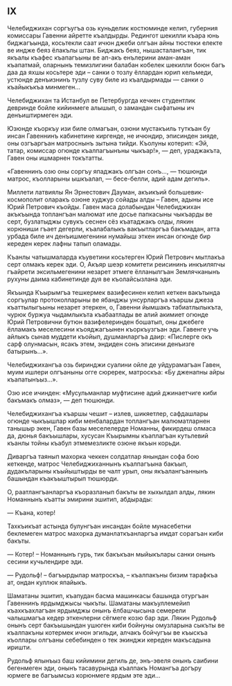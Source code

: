 ## IX

Челебиджихан соргъугъа озь куньделик костюминде келип, губерния комиссары Гавенни айретте къалдырды.
Редингот шекилли къара юнь биджагъында, косьтекли саат ичюн джеби олгъан айны тюстеки електе ве индже беяз ёлакълы штан.
Биджакъ беяз, нышасталангъан, тик якъалы къафес къапагъыны ве ап-акъ енълерини аман-аман къапатмай, оларнынъ темизлигини балабан кобелек шекилли боюн багъ даа да яхшы косьтере эди – санки о тозлу ёллардан юрип кельмеди, устюнде денъизнинъ тузлу суву биле из къалдырмады — санки о къайыкъкъа минмеген… 

Челебиджихан та Истанбул ве Петербургда кечкен студентлик девринде бойле кийинмеге алышып, о замандан сыфатыны ич денъиштирмеген эди.

Юзюнде къоркъу изи биле олмагъан, озюни мустакъиль туткъан бу инсан Гавеннинъ кабинетине киргенде, не ичюндир, эписинден зияде, оны озгъаргъан матроснынъ зытына тийди.
Къолуны котерип:
«Эй, татар, комиссар огюнде къалпагъынъны чыкъар!», — деп, ураджакъта, Гавен оны ишмарнен токътатты.

«Гавеннинъ озю оны соргъу япаджакъ олгъан сонъ…, — тюшюнди матрос, къолларыны ышкъалап, — бесе-белли, адий адам дегиль».

Миллети латвиялы Ян Эрнестович Дауман, акъикъий большевик-космополит оларакъ озюне худжур сойады алды – Гавен, адыны исе Юрий Петрович къойды. 
Гавен маса долабындан Челебиджихан акъкъында топлангъан малюмат иле досье папкасыны чыкъарды ве серт, бузлатыджы сувукъ сеснен сёз къатаджакъ олды, лякин корюниши гъает дегерли, къалабалыкъ вакъытларгъа бакъмадан, атта урбада биле ич денъишмегенини нумайыш эткен инсан огюнде бир кереден керек лафны тапып оламады.

Къанлы чатышмаларда къуветини косьтерген Юрий Петрович мытлакъа серт олмакъ керек эди.
О, Акъяр шеэр комитети реисининъ инкъиляпчы гъайрети эксильмегенини незарет этмеге ёлланылгъан Землячканынъ рухуны даима кабинетинде дуя ве къолайсызлана эди. 

Якъында Къырымгъа тешкермек вазифесинен келип кеткен вакътында соргъулар протоколларыны ве ябанджы унсурларгъа къаршы джеза къаттылыгъыны незарет этеркен, о, Гавенни йымшакъ табиатлылыкъта, чурюк буржуа чыдамлыкъта къабаатлады ве алий акимиет огюнде Юрий Петровични бутюн вазифелеринден бошатып, оны джебеге ёлламакъ меселесини къояджагъынен къоркъузгъан эди.
Гавенге учь айлыкъ сынав муддети къойып, душманларгъа даир:
«Пислерге окъ сарф олунмасын, ясакъ этем, эндиден сонъ эписини денъизге батырынъ…».

Челебиджихангъа озь биринджи суалини ойле де уйдурамагъан Гавен, муим ишлери олгъаныны огге сюререк, матроскъа:
«Бу дженапны айры къапатынъыз…».

Озю исе ичинден:
«Мусульманлар муфтисине адий джинаетчиге киби бакъмакъ олмаз», — деп тюшюнди.

Челебиджихангъа къаршы чешит – излев, шикяетлер, сафдашлары огюнде чыкъышлар киби менбалардан топлангъан малюматларнен танышыр экен, Гавен базы меселелерде Номанны, фикирдеш олмаса да, дюнья бакъышлары, хусусан Къырымны къаплагъан кутьлевий къанлы тойны къабул этмемезликте озюне якъын корьди.

Диваргъа таянып махорка чеккен солдатлар янындан софа бою кеткенде, матрос Челебиджиханнынъ къалпагъына бакъып, дудакъларыны къыйыштырды ве чалт урып, оны якъалангъаннынъ башындан къакъыштырып тюшюрди.

О, раатлангъанларгъа къоразланып бакъты ве хыхылдап алды, лякин Номаннынъ къатты эмирини эшитип, абдырады:

— Къана, котер!

Тахкъикъат астында булунгъан инсандан бойле мунасебетни беклемеген матрос махорка думанлаткъанларгъа имдат сорагъан киби бакъты.

— Котер!
– Номаннынъ гурь, тик бакъкъан мыйыкълары санки онынъ сесини кучьлендире эди.

— Рудольф! – багъырдылар матроскъа, – къалпакъны бизим тарафкъа ат, ондан куллюк япайыкъ.

Шаматаны эшитип, къапудан басма машинкасы башында отургъан Гавеннинъ ярдымджысы чыкъты.
Шаматаны макъуллемейип къахкъахлагъан ярдымджы онынъ ёлбашчысына семерели чалышмагъа кедер эткенлерни сёгмеге козю бар эди.
Лякин Рудольф онынъ серт бакъышындан ушюген киби бойнуны омузларына сыкъты ве къалпакъны котермек ичюн эгильди, алчакъ бойчугъы ве къыскъа къоллары олгъаны себебинден о тек экинджи кереден макъсадына иришти.

Рудольф ялынъыз баш кийимини дегиль де, энъ-эвеля онынъ саибини бегенмеген эди, онынъ тасавурында къалпакъ Номангъа догъру юрмеге ве багъымсыз корюнмеге ярдым эте эди…

